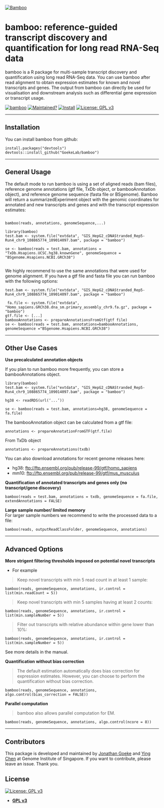 <a href="https://raw.githubusercontent.com/GoekeLab/bamboo/master/figures/transparent-bamboo.png?token=AGA7DTCYEJWLSUX5XFFRHCS6UZYAE"><img src="https://raw.githubusercontent.com/GoekeLab/bamboo/master/figures/transparent-bamboo.png?token=AGA7DTCYEJWLSUX5XFFRHCS6UZYAE" title="Bamboo" alt="Bamboo"></a>

# bamboo: reference-guided transcript discovery and quantification for long read RNA-Seq data


bamboo is a R package for multi-sample transcript discovery and quantification using long read RNA-Seq data. You can use bamboo after read alignment to obtain expression estimates for known and novel transcripts and genes. The output from bamboo can directly be used for visualisation and downstream analysis such as differential gene expression or transcript usage.



[![bamboo](https://img.shields.io/badge/bamboo-v0.9.0-brightgreen)](https://github.com/GoekeLab/bamboo) [![Maintained?](https://img.shields.io/badge/Maintained%3F-Yes-blue)](https://gemnasium.com/badges/badgerbadgerbadger)  [![Install](https://img.shields.io/badge/Install-Github-brightgreen)](https://github.com/badges/badgerbadgerbadger/issues) 
[![License: GPL v3](https://img.shields.io/badge/License-GPLv3-blue.svg)](https://www.gnu.org/licenses/gpl-3.0)

---


## Installation

You can install bamboo from github:

```rscript
install.packages("devtools")
devtools::install_github("GoekeLab/bamboo")
```
---

## General Usage 

The default mode to run bamboo is using a set of aligned reads (bam files), reference genome annotations (gtf file, TxDb object, or bambooAnnotation object), and reference genome sequence (fasta file or BSgenome). Bamboo will return a summarizedExperiment object with the genomic coordinates for annotated and new transcripts and genes and with the transcript expression estimates: 
 ```rscript
 
bamboo(reads, annotations, genomeSequence,...)

library(bamboo)
test.bam <- system.file("extdata", "GIS_HepG2_cDNAStranded_Rep5-Run4_chr9_108865774_109014097.bam", package = "bamboo")

se <- bamboo(reads = test.bam, annotations = "TxDb.Hsapiens.UCSC.hg38.knownGene", genomeSequence = "BSgenome.Hsapiens.NCBI.GRCh38")
       
```


We highly recommend to use the same annotations that were used for genome alignment. If you have a gtf file and fasta file you can run bamboo with the following options:

```rscript
test.bam <- system.file("extdata", "GIS_HepG2_cDNAStranded_Rep5-Run4_chr9_108865774_109014097.bam", package = "bamboo")

 fa.file <- system.file("extdata", "Homo_sapiens.GRCh38.dna_sm.primary_assembly_chr9.fa.gz", package = "bamboo")
gtf.file <- [...]
bambooAnnotations <- prepareAnnotationsFromGtf(gtf file)
se <- bamboo(reads = test.bam, annotations=bambooAnnotations, genomeSequence ="BSgenome.Hsapiens.NCBI.GRCh38")

```
---


## Other Use Cases
**Use precalculated annotation objects**

If you plan to run bamboo more frequently, you can store a bambooAnnotations object.

```rscript
library(bamboo)
test.bam <- system.file("extdata", "GIS_HepG2_cDNAStranded_Rep5-Run4_chr9_108865774_109014097.bam", package = "bamboo")

hg38 <- readRDS(url(‘...’))

se <- bamboo(reads = test.bam, annotations=hg38, genomeSequence = fa.file)

```

The bambooAnnotation object can be calculated from a gtf file:
```rscript
annotations <- prepareAnnotationFromGTF(gtf.file)
```

From TxDb object
```rscript
annotations <- prepareAnnotations(txdb)
```

You can also download annotations for recent genome releases here:
-  hg38:  ftp://ftp.ensembl.org/pub/release-99/gtf/homo_sapiens          
-  mm10:  ftp://ftp.ensembl.org/pub/release-99/gtf/mus_musculus     

**Quantification of annotated transcripts and genes only (no transcript/gene discovery)**

```rscript
bamboo(reads = test.bam, annotations = txdb, genomeSequence = fa.file, extendAnnotations = FALSE)
```

**Large sample number/ limited memory**     
For larger sample numbers we recommend to write the processed data to a file:
```rscript
bamboo(reads, outputReadClassFolder, genomeSequence, annotations)
```

---

## Advanced Options

**More strigent filtering thresholds imposed on potential novel transcripts**    
- For example   
> Keep novel transcripts with min 5 read count in at least 1 sample:  
```rscript
bamboo(reads, genomeSequence, annotations, ir.control = list(min.readCount = 5))
```

> Keep novel transcripts with min 5 samples having at least 2 counts:

```rscript
bamboo(reads, genomeSequence, annotations, ir.control = list(min.sampleNumber = 5))
```

> Filter out transcripts with relative abundance within gene lower than 10%: 
```rscript
bamboo(reads, genomeSequence, annotations, ir.control = list(min.sampleNumber = 5))
```

See more details in the manual.

**Quantification without bias correction**     
> The default estimation automatically does bias correction for expression estimates. However, you can choose to perform the quantification without bias correction.    
```rscript
bamboo(reads, genomeSequence, annotations, algo.control(bias_correction = FALSE))
```

**Parallel computation**      
> bamboo also allows parallel computation for EM.    
```rscript
bamboo(reads, genomeSequence, annotations, algo.control(ncore = 8))
```
---

## Contributors

This package is developed and maintained by [Jonathan Goeke](https://github.com/jonathangoeke) and [Ying Chen](https://github.com/cying111) at Genome Institute of Singapore. If you want to contribute, please leave an issue. Thank you.

## License

[![License: GPL v3](https://img.shields.io/badge/License-GPLv3-blue.svg)](https://www.gnu.org/licenses/gpl-3.0)

- **[GPL v3](https://www.gnu.org/licenses/gpl-3.0)**
